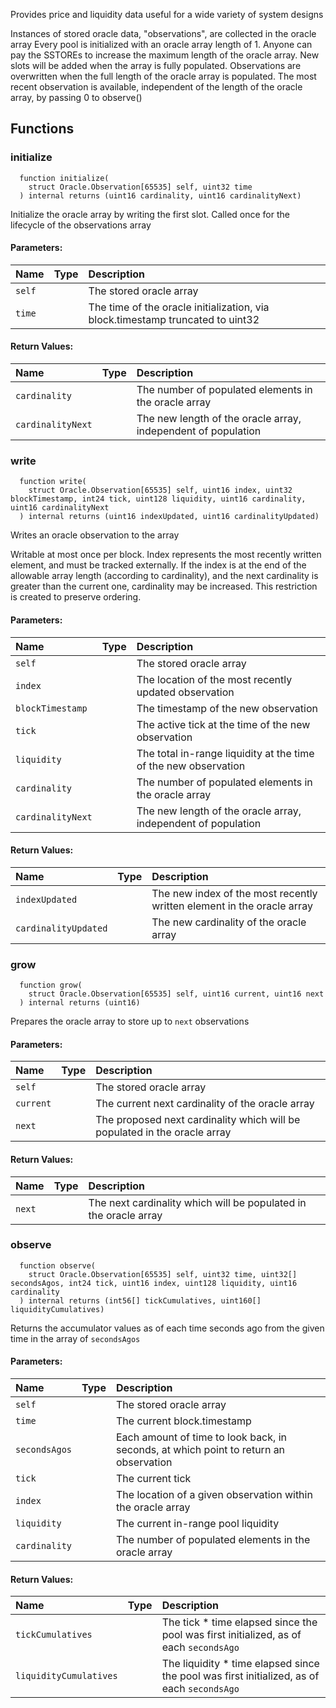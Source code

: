 Provides price and liquidity data useful for a wide variety of system designs

Instances of stored oracle data, "observations", are collected in the oracle array
Every pool is initialized with an oracle array length of 1. Anyone can pay the SSTOREs to increase the
maximum length of the oracle array. New slots will be added when the array is fully populated.
Observations are overwritten when the full length of the oracle array is populated.
The most recent observation is available, independent of the length of the oracle array, by passing 0 to observe()

## Functions
### initialize
```solidity
  function initialize(
    struct Oracle.Observation[65535] self, uint32 time
  ) internal returns (uint16 cardinality, uint16 cardinalityNext)
```
Initialize the oracle array by writing the first slot. Called once for the lifecycle of the observations array


#### Parameters:
| Name | Type | Description                                                          |
| :--- | :--- | :------------------------------------------------------------------- |
|`self` |  | The stored oracle array
|`time` |  | The time of the oracle initialization, via block.timestamp truncated to uint32

#### Return Values:
| Name                           | Type          | Description                                                                  |
| :----------------------------- | :------------ | :--------------------------------------------------------------------------- |
|`cardinality`|  | The number of populated elements in the oracle array
|`cardinalityNext`|  | The new length of the oracle array, independent of population
### write
```solidity
  function write(
    struct Oracle.Observation[65535] self, uint16 index, uint32 blockTimestamp, int24 tick, uint128 liquidity, uint16 cardinality, uint16 cardinalityNext
  ) internal returns (uint16 indexUpdated, uint16 cardinalityUpdated)
```
Writes an oracle observation to the array

Writable at most once per block. Index represents the most recently written element, and must be tracked externally.
If the index is at the end of the allowable array length (according to cardinality), and the next cardinality
is greater than the current one, cardinality may be increased. This restriction is created to preserve ordering.

#### Parameters:
| Name | Type | Description                                                          |
| :--- | :--- | :------------------------------------------------------------------- |
|`self` |  | The stored oracle array
|`index` |  | The location of the most recently updated observation
|`blockTimestamp` |  | The timestamp of the new observation
|`tick` |  | The active tick at the time of the new observation
|`liquidity` |  | The total in-range liquidity at the time of the new observation
|`cardinality` |  | The number of populated elements in the oracle array
|`cardinalityNext` |  | The new length of the oracle array, independent of population

#### Return Values:
| Name                           | Type          | Description                                                                  |
| :----------------------------- | :------------ | :--------------------------------------------------------------------------- |
|`indexUpdated`|  | The new index of the most recently written element in the oracle array
|`cardinalityUpdated`|  | The new cardinality of the oracle array
### grow
```solidity
  function grow(
    struct Oracle.Observation[65535] self, uint16 current, uint16 next
  ) internal returns (uint16)
```
Prepares the oracle array to store up to `next` observations


#### Parameters:
| Name | Type | Description                                                          |
| :--- | :--- | :------------------------------------------------------------------- |
|`self` |  | The stored oracle array
|`current` |  | The current next cardinality of the oracle array
|`next` |  | The proposed next cardinality which will be populated in the oracle array

#### Return Values:
| Name                           | Type          | Description                                                                  |
| :----------------------------- | :------------ | :--------------------------------------------------------------------------- |
|`next`|  | The next cardinality which will be populated in the oracle array
### observe
```solidity
  function observe(
    struct Oracle.Observation[65535] self, uint32 time, uint32[] secondsAgos, int24 tick, uint16 index, uint128 liquidity, uint16 cardinality
  ) internal returns (int56[] tickCumulatives, uint160[] liquidityCumulatives)
```
Returns the accumulator values as of each time seconds ago from the given time in the array of `secondsAgos`


#### Parameters:
| Name | Type | Description                                                          |
| :--- | :--- | :------------------------------------------------------------------- |
|`self` |  | The stored oracle array
|`time` |  | The current block.timestamp
|`secondsAgos` |  | Each amount of time to look back, in seconds, at which point to return an observation
|`tick` |  | The current tick
|`index` |  | The location of a given observation within the oracle array
|`liquidity` |  | The current in-range pool liquidity
|`cardinality` |  | The number of populated elements in the oracle array

#### Return Values:
| Name                           | Type          | Description                                                                  |
| :----------------------------- | :------------ | :--------------------------------------------------------------------------- |
|`tickCumulatives`|  | The tick * time elapsed since the pool was first initialized, as of each `secondsAgo`
|`liquidityCumulatives`|  | The liquidity * time elapsed since the pool was first initialized, as of each `secondsAgo`
